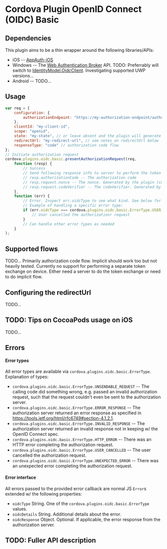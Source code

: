 # Cordova Plugin OpenID Connect (OIDC) Basic

## Dependencies
This plugin aims to be a thin wrapper around the following libraries/APIs:
- iOS -- [AppAuth-iOS](https://github.com/openid/AppAuth-iOS)
- Windows -- The [Web Authentication Broker](https://docs.microsoft.com/en-us/uwp/api/Windows.Security.Authentication.Web.WebAuthenticationBroker) API. TODO: Preferrably will switch to [IdentityModel.OidcClient](https://github.com/IdentityModel/IdentityModel.OidcClient). Investigating supported UWP versions...
- Android -- TODO...

## Usage
```js
var req = {
    configuration: {
        authorizationEndpoint: "https://my-authorization-endpoint/authorize"
    },
    clientId: "my-client-id",
    scope: "openid",
    state: "my-state", // or leave absent and the plugin will generate random state by default
    redirectUrl: "my-redirect-url", // see notes on redirectUrl below
    responseType: "code" // authorization code flow
};
// Initiate authorization request
cordova.plugins.oidc.basic.presentAuthorizationRequest(req,
    function (resp) {
        // Success
        // Send following response info to server to perform the token exchange:
        // resp.authorizationCode -- The authorization code
        // resp.request.nonce -- The nonce. Generated by the plugin (currently no option to pass in or disable).
        // resp.request.codeVerifier -- The codeVerifier. Generated by the plugin (currently no option to pass in or disable PKCE).
    },
    function (err) {
        // Error. Inspect err.oidcType to see what kind. See below for more on errors and error types.
        // Example of handling a specific error type:
        if (err.oidcType === cordova.plugins.oidc.basic.ErrorType.USER_CANCELLED) {
            // User cancelled the authorizationr request
        }
        // Can handle other error types as needed
    }
);
```

## Supported flows
TODO... Primarily authorization code flow. Implicit should work too but not heavily tested. Currently
no support for performing a separate token exchange on device. Either need a server to do the token
exchange or need to do implicit flow.

## Configuring the redirectUrl
TODO...

## TODO: Tips on CocoaPods usage on iOS
TODO...

## Errors

#### Error types
All error types are available via `cordova.plugins.oidc.basic.ErrorType`. Explanation of types:
- `cordova.plugins.oidc.basic.ErrorType.UNSENDABLE_REQUEST` -- The calling code did something wrong,
e.g. passed an invalid authorization request, such that the request couldn't even be sent to the
authorization server.
- `cordova.plugins.oidc.basic.ErrorType.ERROR_RESPONSE` -- The authorization server returned an error
response as specified in https://tools.ietf.org/html/rfc6749#section-4.1.2.1.
- `cordova.plugins.oidc.basic.ErrorType.INVALID_RESPONSE` -- The authorization server returned an
invalid response not in keeping w/ the OpenID Connect spec.
- `cordova.plugins.oidc.basic.ErrorType.HTTP_ERROR` -- There was an HTTP error completing the
authorization request.
- `cordova.plugins.oidc.basic.ErrorType.USER_CANCELLED` -- The user cancelled the authorization
request.
- `cordova.plugins.oidc.basic.ErrorType.UNEXPECTED_ERROR` -- There was an unexpected error completing
the authorization request.

#### Error interface
All errors passed to the provided error callback are normal JS `Error`s extended w/ the following properties:
- `oidcType` String. One of the `cordova.plugins.oidc.basic.ErrorType` values.
- `oidcDetails` String. Additional details about the error.
- `oidcResponse` Object. Optional. If applicable, the error response from the authorization server.

## TODO: Fuller API description

